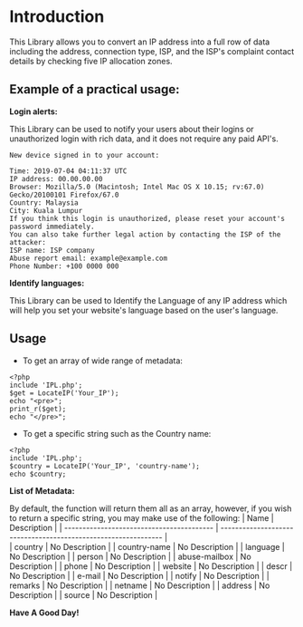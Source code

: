 # Introduction

This Library allows you to convert an IP address into a full row of data including the address, connection type, ISP, and the ISP's complaint contact details by checking five IP allocation zones.

Example of a practical usage:
------------------------------------------
**Login alerts:**

This Library can be used to notify your users about their logins or unauthorized login with rich data, and it does not require any paid API's.

```
New device signed in to your account:

Time: 2019-07-04 04:11:37 UTC
IP address: 00.00.00.00
Browser: Mozilla/5.0 (Macintosh; Intel Mac OS X 10.15; rv:67.0) Gecko/20100101 Firefox/67.0
Country: Malaysia
City: Kuala Lumpur
If you think this login is unauthorized, please reset your account's password immediately. 
You can also take further legal action by contacting the ISP of the attacker:
ISP name: ISP company
Abuse report email: example@example.com
Phone Number: +100 0000 000
```
**Identify languages:**

This Library can be used to Identify the Language of any IP address which will help you set your website's language based on the user's language.

Usage
------------------------------------------
- To get an array of wide range of metadata:
```
<?php 
include 'IPL.php';
$get = LocateIP('Your_IP');
echo "<pre>";
print_r($get);
echo "</pre>";
```
- To get a specific string such as the Country name:
```
<?php 
include 'IPL.php';
$country = LocateIP('Your_IP', 'country-name');
echo $country;
```
**List of Metadata:**

By default, the function will return them all as an array, however, if you wish to return a specific string, you may make use of the following:
| Name                                   | Description        |
| ----------------------------------------- | -------------------------------------------------------------- |    
| country                                   | No Description        |
| country-name                                   | No Description        |
| language                                   | No Description        |
| person                                   | No Description        |
| abuse-mailbox                                   | No Description        |
| phone                                   | No Description        |
| website                                   | No Description        |
| descr                                   | No Description        |
| e-mail                                   | No Description        |
| notify                                   | No Description        |
| remarks                                   | No Description        |
| netname                                   | No Description        |
| address                                   | No Description        |
| source                                   | No Description        |


**Have A Good Day!**
